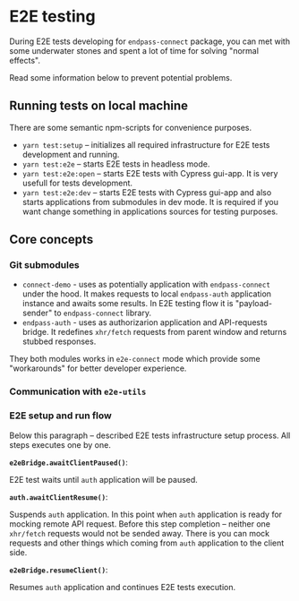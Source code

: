 # E2E testing

During E2E tests developing for `endpass-connect` package, you can met with some
underwater stones and spent a lot of time for solving "normal effects".

Read some information below to prevent potential problems.

## Running tests on local machine

There are some semantic npm-scripts for convenience purposes.

- `yarn test:setup` – initializes all required infrastructure for E2E tests development and
  running.
- `yarn test:e2e` – starts E2E tests in headless mode.
- `yarn test:e2e:open` – starts E2E tests with Cypress gui-app. It is very usefull for tests development.
- `yarn test:e2e:dev` – starts E2E tests with Cypress gui-app and also starts applications from submodules
  in dev mode. It is required if you want change something in applications sources for testing purposes.

## Core concepts

### Git submodules

- `connect-demo` - uses as potentially application with `endpass-connect` under the hood. It makes
  requests to local `endpass-auth` application instance and awaits some results. In E2E testing flow
  it is "payload-sender" to `endpass-connect` library.
- `endpass-auth` - uses as authorizarion application and API-requests bridge. It redefines `xhr/fetch`
  requests from parent window and returns stubbed responses.

They both modules works in `e2e-connect` mode which provide some "workarounds" for better developer
experience.

### Communication with `e2e-utils`

### E2E setup and run flow

Below this paragraph – described E2E tests infrastructure setup process. All steps executes one by one.

**`e2eBridge.awaitClientPaused()`**:

E2E test waits until `auth` application will be paused.

**`auth.awaitClientResume()`**:

Suspends `auth` application. In this point when `auth` application is ready for mocking
remote API request. Before this step completion – neither one `xhr/fetch` requests would
not be sended away. There is you can mock requests and other things which coming from
`auth` application to the client side.

**`e2eBridge.resumeClient()`**:

Resumes `auth` application and continues E2E tests execution.
